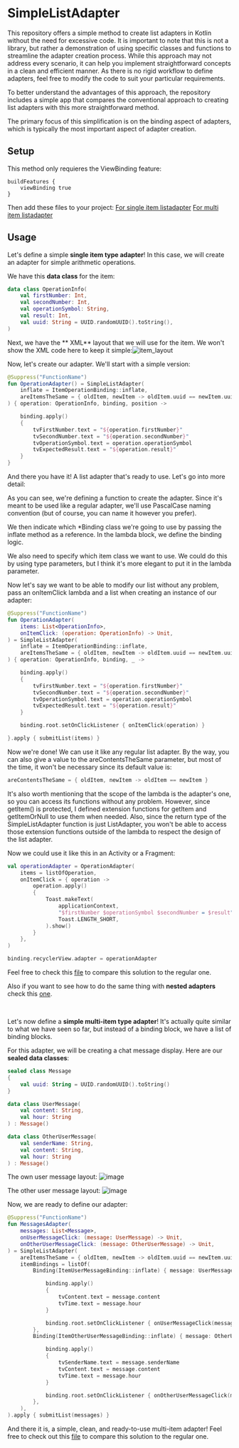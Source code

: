
# SimpleListAdapter

This repository offers a simple method to create list adapters in Kotlin without the need for excessive code. It is important to note that this is not a library, but rather a demonstration of using specific classes and functions to streamline the adapter creation process. While this approach may not address every scenario, it can help you implement straightforward concepts in a clean and efficient manner. As there is no rigid workflow to define adapters, feel free to modify the code to suit your particular requirements.

To better understand the advantages of this approach, the repository includes a simple app that compares the conventional approach to creating list adapters with this more straightforward method.

The primary focus of this simplification is on the binding aspect of adapters, which is typically the most important aspect of adapter creation.

## Setup

This method only requieres the ViewBinding feature:

```
buildFeatures {  
    viewBinding true  
}
```

Then add these files to your project:
[For single item listadapter](https://github.com/ElianFabian/SimpleListAdapter/blob/main/app/src/main/java/com/elian/simple_list_adapter/adapter/SimpleSingleItemListAdapter.kt)
[For multi item listadapter](https://github.com/ElianFabian/SimpleListAdapter/blob/main/app/src/main/java/com/elian/simple_list_adapter/adapter/SimpleMultiItemListAdapter.kt)

## Usage

Let's define a simple **single item type adapter**! In this case, we will create an adapter for simple arithmetic operations.

We have this **data class** for the item:
```kt
data class OperationInfo(  
    val firstNumber: Int,  
    val secondNumber: Int,  
    val operationSymbol: String,  
    val result: Int,  
    val uuid: String = UUID.randomUUID().toString(),  
)
```
Next, we have the ** XML** layout that we will use for the item. We won't show the XML code here to keep it simple:![item_layout](https://user-images.githubusercontent.com/86477169/213011000-de3a436c-2efa-4376-8755-1c6ad792d12d.PNG)

Now, let's create our adapter. We'll start with a simple version:
```kt
@Suppress("FunctionName")
fun OperationAdapter() = SimpleListAdapter(
    inflate = ItemOperationBinding::inflate,
    areItemsTheSame = { oldItem, newItem -> oldItem.uuid == newItem.uuid },
) { operation: OperationInfo, binding, position ->

    binding.apply()
    {
        tvFirstNumber.text = "${operation.firstNumber}"
        tvSecondNumber.text = "${operation.secondNumber}"
        tvOperationSymbol.text = operation.operationSymbol
        tvExpectedResult.text = "${operation.result}"
    }
}
```
And there you have it! A list adapter that's ready to use. Let's go into more detail:

As you can see, we're defining a function to create the adapter. Since it's meant to be used like a regular adapter, we'll use PascalCase naming convention (but of course, you can name it however you prefer).

We then indicate which *Binding class we're going to use by passing the inflate method as a reference. In the lambda block, we define the binding logic.

We also need to specify which item class we want to use. We could do this by using type parameters, but I think it's more elegant to put it in the lambda parameter.

Now let's say we want to be able to modify our list without any problem, pass an onItemClick lambda and a list when creating an instance of our adapter:
```kt
@Suppress("FunctionName")
fun OperationAdapter(
    items: List<OperationInfo>,
    onItemClick: (operation: OperationInfo) -> Unit,
) = SimpleListAdapter(
    inflate = ItemOperationBinding::inflate,
    areItemsTheSame = { oldItem, newItem -> oldItem.uuid == newItem.uuid },
) { operation: OperationInfo, binding, _ ->

    binding.apply()
    {
        tvFirstNumber.text = "${operation.firstNumber}"
        tvSecondNumber.text = "${operation.secondNumber}"
        tvOperationSymbol.text = operation.operationSymbol
        tvExpectedResult.text = "${operation.result}"
    }

    binding.root.setOnClickListener { onItemClick(operation) }

}.apply { submitList(items) }
```
Now we're done! We can use it like any regular list adapter. By the way, you can also give a value to the areContentsTheSame parameter, but most of the time, it won't be necessary since its default value is:

```kt
areContentsTheSame = { oldItem, newItem -> oldItem == newItem }
```
It's also worth mentioning that the scope of the lambda is the adapter's one, so you can access its functions without any problem. However, since getItem() is protected, I defined extension functions for getItem and getItemOrNull to use them when needed. Also, since the return type of the SimpleListAdapter function is just ListAdapter, you won't be able to access those extension functions outside of the lambda to respect the design of the list adapter.

Now we could use it like this in an Activity or a Fragment:
```kt
val operationAdapter = OperationAdapter(
    items = listOfOperation,
    onItemClick = { operation ->
        operation.apply()
        {
            Toast.makeText(
                applicationContext,
                "$firstNumber $operationSymbol $secondNumber = $result",
                Toast.LENGTH_SHORT,
            ).show()
        }
    },
)

binding.recyclerView.adapter = operationAdapter
```
Feel free to check this [file](https://github.com/ElianFabian/SimpleListAdapter/blob/main/app/src/main/java/com/elian/simple_list_adapter/ui/single_item/SingleItemAdapters.kt) to compare this solution to the regular one.

Also if you want to see how to do the same thing with **nested adapters** check this [one](https://github.com/ElianFabian/SimpleListAdapter/blob/main/app/src/main/java/com/elian/simple_list_adapter/ui/nested_items/NestedItemsAdapters.kt).

<br>

Let's now define a **simple multi-item type adapter**! It's actually quite similar to what we have seen so far, but instead of a binding block, we have a list of binding blocks.

For this adapter, we will be creating a chat message display. Here are our **sealed data classes**:
```kt
sealed class Message
{
    val uuid: String = UUID.randomUUID().toString()
}

data class UserMessage(
    val content: String,
    val hour: String
) : Message()

data class OtherUserMessage(
    val senderName: String,
    val content: String,
    val hour: String
) : Message()
```

The own user message layout:
![image](https://user-images.githubusercontent.com/86477169/236632639-dd883076-bcb6-468e-a3a8-1b38ed290595.png)

The other user message layout:
![image](https://user-images.githubusercontent.com/86477169/236632705-d7107ccb-6666-4d7a-82b8-4c2a69005690.png)

Now, we are ready to define our adapter:
```kt
@Suppress("FunctionName")
fun MessagesAdapter(
    messages: List<Message>,
    onUserMessageClick: (message: UserMessage) -> Unit,
    onOtherUserMessageClick: (message: OtherUserMessage) -> Unit,
) = SimpleListAdapter(
    areItemsTheSame = { oldItem, newItem -> oldItem.uuid == newItem.uuid },
    itemBindings = listOf(
        Binding(ItemUserMessageBinding::inflate) { message: UserMessage, binding, _ ->

            binding.apply()
            {
                tvContent.text = message.content
                tvTime.text = message.hour
            }

            binding.root.setOnClickListener { onUserMessageClick(message) }
        },
        Binding(ItemOtherUserMessageBinding::inflate) { message: OtherUserMessage, binding, _ ->

            binding.apply()
            {
                tvSenderName.text = message.senderName
                tvContent.text = message.content
                tvTime.text = message.hour
            }

            binding.root.setOnClickListener { onOtherUserMessageClick(message) }
        },
    ),
).apply { submitList(messages) }
```

And there it is, a simple, clean, and ready-to-use multi-item adapter! Feel free to check out this [file](https://github.com/ElianFabian/SimpleListAdapter/blob/main/app/src/main/java/com/elian/simple_list_adapter/ui/multi_item/MultiItemAdapter.kt) to compare this solution to the regular one.
